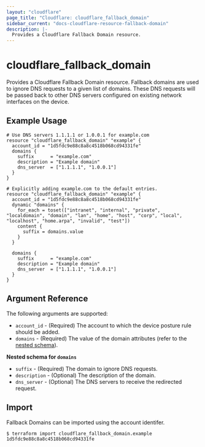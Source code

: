 ```yaml
---
layout: "cloudflare"
page_title: "Cloudflare: cloudflare_fallback_domain"
sidebar_current: "docs-cloudflare-resource-fallback-domain"
description: |-
  Provides a Cloudflare Fallback Domain resource.
---
```


# cloudflare_fallback_domain

Provides a Cloudflare Fallback Domain resource. Fallback domains are used to ignore DNS requests to a given list of domains. These DNS requests will be passed back to other DNS servers configured on existing network interfaces on the device.

## Example Usage

```hcl
# Use DNS servers 1.1.1.1 or 1.0.0.1 for example.com
resource "cloudflare_fallback_domain" "example" {
  account_id = "1d5fdc9e88c8a8c4518b068cd94331fe"
  domains {
    suffix      = "example.com"
    description = "Example domain"
    dns_server  = ["1.1.1.1", "1.0.0.1"]
  }
}

# Explicitly adding example.com to the default entries.
resource "cloudflare_fallback_domain" "example" {
  account_id = "1d5fdc9e88c8a8c4518b068cd94331fe"
  dynamic "domains" {
    for_each = toset(["intranet", "internal", "private", "localdomain", "domain", "lan", "home", "host", "corp", "local", "localhost", "home.arpa", "invalid", "test"])
    content {
      suffix = domains.value
    }
  }

  domains {
    suffix      = "example.com"
    description = "Example domain"
    dns_server  = ["1.1.1.1", "1.0.0.1"]
  }
}
```


## Argument Reference

The following arguments are supported:

- `account_id` - (Required) The account to which the device posture rule should be added.
- `domains` - (Required) The value of the domain attributes (refer to the [nested schema](#nestedblock--domains)).

<a id="nestedblock--domains"></a>
**Nested schema for `domains`**

- `suffix` - (Required) The domain to ignore DNS requests.
- `description` - (Optional) The description of the domain.
- `dns_server` - (Optional) The DNS servers to receive the redirected request.

## Import

Fallback Domains can be imported using the account identifer.

```
$ terraform import cloudflare_fallback_domain.example 1d5fdc9e88c8a8c4518b068cd94331fe
```
